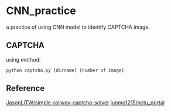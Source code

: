 # CNN_practice
a practice of using CNN model to identify CAPTCHA image.

## CAPTCHA
using method:
```
python captcha.py [dirname] [number of image]
```
## Reference
[JasonLiTW/simple-railway-captcha-solver](https://github.com/JasonLiTW/simple-railway-captcha-solver)
[junmo1215/nctu_portal](https://github.com/junmo1215/nctu_portal)
